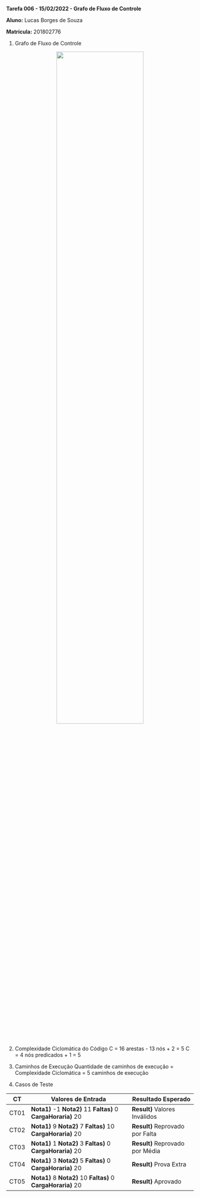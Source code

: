 **Tarefa 006 - 15/02/2022 - Grafo de Fluxo de Controle**

**Aluno:** Lucas Borges de Souza

**Matrícula:** 201802776

1. Grafo de Fluxo de Controle

<p align="center">
  <img src="https://imgur.com/a/HVIGkhk" width="68%">
</p>

2. Complexidade Ciclomática do Código
    C = 16 arestas - 13 nós + 2 = 5
    C = 4 nós predicados + 1 = 5

3. Caminhos de Execução
    Quantidade de caminhos de execução = Complexidade Ciclomática = 5 caminhos de execução

4. Casos de Teste

|CT|Valores de Entrada|Resultado Esperado|
|--|--|--|
|CT01|**Nota1)** -1 **Nota2)** 11 **Faltas)** 0 **CargaHoraria)** 20 |**Result)** Valores Inválidos|
|CT02|**Nota1)** 9 **Nota2)** 7 **Faltas)** 10 **CargaHoraria)** 20 |**Result)** Reprovado por Falta|
|CT03|**Nota1)** 1 **Nota2)** 3 **Faltas)** 0 **CargaHoraria)** 20 |**Result)** Reprovado por Média|
|CT04|**Nota1)** 3 **Nota2)** 5 **Faltas)** 0 **CargaHoraria)** 20 |**Result)** Prova Extra|
|CT05|**Nota1)** 8 **Nota2)** 10 **Faltas)** 0 **CargaHoraria)** 20 |**Result)** Aprovado|

